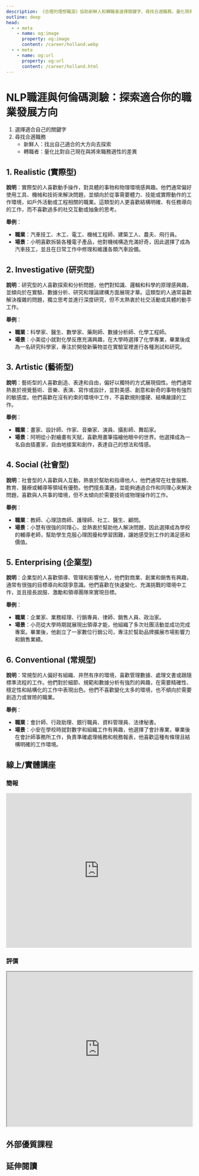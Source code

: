 ```yaml
---
description: 《合理的理想職涯》協助新鮮人和轉職者選擇關鍵字、尋找合適職務，量化現有與未來職務的適性差異。
outline: deep
head:
  - - meta
    - name: og:image
      property: og:image
      content: /career/holland.webp
  - - meta
    - name: og:url
      property: og:url
      content: /career/holland.html
---
```


# NLP職涯與何倫碼測驗：探索適合你的職業發展方向

1. 選擇適合自己的關鍵字
2. 尋找合適職務
   * 新鮮人：找出自己適合的大方向去探索
   * 轉職者：量化比對自己現在與將來職務適性的差異

<Holland></Holland>

## 1. Realistic (實際型)
**說明**：實際型的人喜歡動手操作，對具體的事物和物理環境感興趣。他們通常偏好使用工具、機械和技術來解決問題，並傾向於從事需要體力、技能或實際動作的工作環境，如戶外活動或工程相關的職業。這類型的人更喜歡結構明確、有任務導向的工作，而不喜歡過多的社交互動或抽象的思考。

**舉例**：
   - **職業**：汽車技工、木工、電工、機械工程師、建築工人、農夫、飛行員。
   - **場景**：小明喜歡拆裝各種電子產品，他對機械構造充滿好奇，因此選擇了成為汽車技工，並且在日常工作中修理和維護各類汽車設備。

## 2. Investigative (研究型)
**說明**：研究型的人喜歡探索和分析問題，他們對知識、邏輯和科學的原理感興趣，並傾向於在實驗、數據分析、研究和理論建構方面展現才華。這類型的人通常喜歡解決複雜的問題，獨立思考並進行深度研究，但不太熱衷於社交活動或具體的動手工作。

**舉例**：
   - **職業**：科學家、醫生、數學家、藥劑師、數據分析師、化學工程師。
   - **場景**：小美從小就對化學反應充滿興趣，在大學時選擇了化學專業，畢業後成為一名研究科學家，專注於開發新藥物並在實驗室裡進行各種測試和研究。

## 3. Artistic (藝術型)
**說明**：藝術型的人喜歡創造、表達和自由，偏好以獨特的方式展現個性。他們通常熱衷於視覺藝術、音樂、表演、寫作或設計，並對美感、創意和新奇的事物有強烈的敏感度。他們喜歡在沒有約束的環境中工作，不喜歡規則僵硬、結構嚴謹的工作。

**舉例**：
   - **職業**：畫家、設計師、作家、音樂家、演員、攝影師、舞蹈家。
   - **場景**：阿明從小對繪畫有天賦，喜歡用畫筆描繪他眼中的世界。他選擇成為一名自由插畫家，自由地接案和創作，表達自己的想法和情感。

## 4. Social (社會型)
**說明**：社會型的人喜歡與人互動，熱衷於幫助和指導他人，他們通常在社會服務、教育、醫療或輔導等領域有優勢。他們擅長溝通，並能夠通過合作和同理心來解決問題，喜歡與人共事的環境，但不太傾向於需要技術或物理操作的工作。

**舉例**：
   - **職業**：教師、心理諮商師、護理師、社工、醫生、顧問。
   - **場景**：小慧有很強的同理心，並熱衷於幫助他人解決問題，因此選擇成為學校的輔導老師，幫助學生克服心理困擾和學習困難，讓她感受到工作的滿足感和價值。

## 5. Enterprising (企業型)
**說明**：企業型的人喜歡領導、管理和影響他人，他們對商業、創業和銷售有興趣，通常有很強的目標導向和競爭意識。他們喜歡在快速變化、充滿挑戰的環境中工作，並且擅長說服、激勵和領導團隊來實現目標。

**舉例**：
   - **職業**：企業家、業務經理、行銷專員、律師、銷售人員、政治家。
   - **場景**：小亮從大學時期就展現出領導才能，他組織了多次社團活動並成功完成專案。畢業後，他創立了一家數位行銷公司，專注於幫助品牌擴展市場影響力和銷售業績。

## 6. Conventional (常規型)
**說明**：常規型的人偏好有組織、井然有序的環境，喜歡管理數據、處理文書或跟隨標準流程的工作。他們對於細節、規範和數據分析有強烈的興趣，在需要精確性、穩定性和結構化的工作中表現出色。他們不喜歡變化太多的環境，也不傾向於需要創造力或冒險的職業。

**舉例**：
   - **職業**：會計師、行政助理、銀行職員、資料管理員、法律秘書。
   - **場景**：小安在學校時就對數字和組織工作有興趣，他選擇了會計專業，畢業後在會計師事務所工作，負責準確處理帳務和稅務報表，他喜歡這種有條理且結構明確的工作環境。

## 線上/實體講座

### 簡報

<LazySlide shareLink="https://docs.google.com/presentation/d/1TBWOkeOPewxkEKfwwb85ocU4xS6rQ0NcYQrKB7YSpUU/edit?usp=sharing">
<iframe src="https://docs.google.com/presentation/d/e/2PACX-1vRIsOs04yETGtGkNzM0FLHc4-Z0lbELBJnfE7YQiNC8VyxSCfu52p6hkoCOpcKphqgD-ip-MIVAhcFx/embed?start=false&loop=false&delayms=3000" frameborder="0" width="100%" height="420" allowfullscreen="true" mozallowfullscreen="true" webkitallowfullscreen="true"></iframe>
</LazySlide>

### 評價

<iframe src="https://docs.google.com/spreadsheets/d/1K083vkWl1wKAKkLOga1G0Qvazeyu7KM_VxbhdypPsEU/pubhtml?widget=true&amp;headers=false" width="100%" height="420"></iframe>

## 外部優質課程

<Courses :modelValue="courseItems"></Courses>

## 延伸閱讀

<Books :modelValue="bookItems"></Books>

<script setup lang="ts">
import LazySlide from '../components/lazySlide.vue'
import Holland from '../components/riasec.vue'
import Courses from '../components/courses.vue'
import Books from '../components/books.vue'

const courseItems = [
    {
        image: '/career/springTime.png',
        description: `「探索潛意識，聆聽內心的回聲，擁抱真實，成為你心靈的騎象人。」
助人 NLP 國際認證課程・心理學專業培訓課程・沙龍活動體驗`,
        name: '韶光心理學苑',
        url: 'https://springtimenlp.com/',
    },
    {
        image: '/career/education.png',
        description: `人生設計心理諮商專業團隊成立於2010年，總部亞洲職業生涯發展中心位於香港，於北京、上海與成都設有分中心，由海內外一流心理、教育與商業諮詢碩博士組成。
結合臨床實務經驗與數據分析技術, 提供中英文專業心理諮商、情感與伴侶諮詢、職業生涯諮詢、企業內部訓練、線上/線下課程、學校生涯輔導、專業人員訓練…等服務，為來談者找理想的人生方向。`,
        name: '人生設計卡課程',
        url: 'https://www.accupass.com/organizer/detail/2003200357258690657700',
    },
]

const bookItems = [
    {
        id: '11100918401',
        name: 'MBTI，你的職業性格是什麼？：發現自己的優勢，規劃最適生涯',
        desc: `<p>解讀自己，接受自己，
找到最適合自己的生涯路！</p>

<p>全球500強HR都在用的MBTI分析系統，
是一種沒有任何偏見的工具，
能指引你妥善利用自己的性格優勢，
在職涯中找到最準確的角色，
真正享受每個階段的工作與人生。</p>
`,
    },
]
</script>
